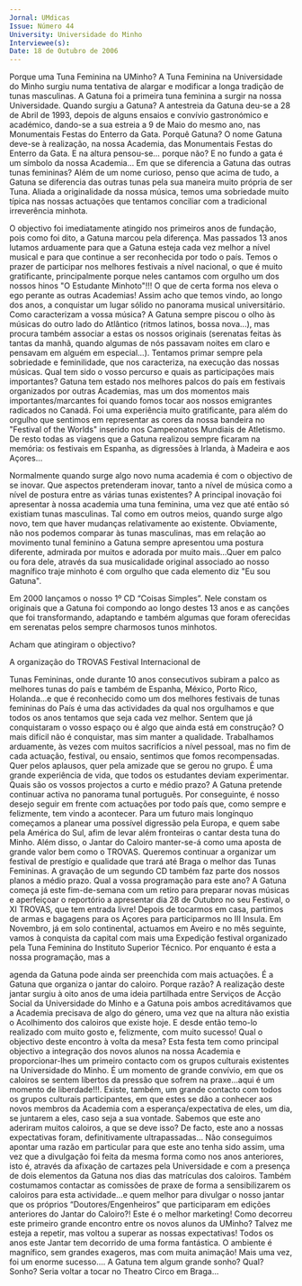 ```yaml
---
Jornal: UMdicas
Issue: Número 44
University: Universidade do Minho
Interviewee(s): 
Date: 18 de Outubro de 2006
---
```

Porque uma Tuna Feminina na UMinho?
A Tuna Feminina na Universidade do Minho surgiu
numa tentativa de alargar e modificar a longa
tradição de tunas masculinas. A Gatuna foi a primeira
tuna feminina a surgir na nossa Universidade.
Quando surgiu a Gatuna?
A antestreia da Gatuna deu-se a 28 de Abril de 1993,
depois de alguns ensaios e convívio gastronómico e
académico, dando-se a sua estreia a 9 de Maio do
mesmo ano, nas Monumentais Festas do Enterro da
Gata.
Porquê Gatuna?
O nome Gatuna deve-se à realização, na nossa
Academia, das Monumentais Festas do Enterro da
Gata. E na altura pensou-se… porque não? E no
fundo a gata é um símbolo da nossa Academia…
Em que se diferencia a Gatuna das outras tunas
femininas?
Além de um nome curioso, penso que acima de tudo,
a Gatuna se diferencia das outras tunas pela sua
maneira muito própria de ser Tuna. Aliada a
originalidade da nossa música, temos uma
sobriedade muito típica nas nossas actuações que
tentamos conciliar com a tradicional irreverência
minhota.

O objectivo foi imediatamente atingido nos primeiros
anos de fundação, pois como foi dito, a Gatuna
marcou pela diferença. Mas passados 13 anos
lutamos arduamente para que a Gatuna esteja cada
vez melhor a nível musical e para que continue a ser
reconhecida por todo o país. Temos o prazer de
participar nos melhores festivais a nível nacional, o
que é muito gratificante, principalmente porque neles
cantamos com orgulho um dos nossos hinos "O
Estudante Minhoto"!!! O que de certa forma nos
eleva o ego perante as outras Academias! Assim
acho que temos vindo, ao longo dos anos, a
conquistar um lugar sólido no panorama musical
universitário.
Como caracterizam a vossa música?
A Gatuna sempre piscou o olho às músicas do outro
lado do Atlântico (ritmos latinos, bossa nova...), mas
procura também associar a estas os nossos originais
(serenatas feitas às tantas da manhã, quando
algumas de nós passavam noites em claro e
pensavam em alguém em especial...). Tentamos
primar sempre pela sobriedade e feminilidade, que
nos caracteriza, na execução das nossas músicas.
Qual tem sido o vosso percurso e quais as
participações mais importantes?
Gatuna tem estado nos melhores palcos do país em
festivais organizados por outras Academias, mas um
dos momentos mais importantes/marcantes foi
quando fomos tocar aos nossos emigrantes
radicados no Canadá. Foi uma experiência muito
gratificante, para além do orgulho que sentimos em
representar as cores da nossa bandeira no "Festival
of the Worlds" inserido nos Campeonatos Mundiais
de Atletismo.
De resto todas as viagens que a Gatuna realizou
sempre ficaram na memória: os festivais em
Espanha, as digressões à Irlanda, à Madeira e aos
Açores…

Normalmente quando surge algo novo numa
academia é com o objectivo de se inovar. Que
aspectos pretenderam inovar, tanto a nível de
música como a nível de postura entre as várias
tunas existentes?
A principal inovação foi apresentar à nossa academia
uma tuna feminina, uma vez que até então só
existiam tunas masculinas. Tal como em outros
meios, quando surge algo novo, tem que haver
mudanças relativamente ao existente.
Obviamente, não nos podemos comparar às tunas
masculinas, mas em relação ao movimento tunal
feminino a Gatuna sempre apresentou uma postura
diferente, admirada por muitos e adorada por muito
mais...Quer em palco ou fora dele, através da sua
musicalidade original associado ao nosso magnífico
traje minhoto é com orgulho que cada elemento diz
"Eu sou Gatuna".

Em 2000 lançamos o nosso 1º CD “Coisas Simples”.
Nele constam os originais que a Gatuna foi
compondo ao longo destes 13 anos e as canções
que foi transformando, adaptando e também
algumas que foram oferecidas em serenatas pelos
sempre charmosos tunos minhotos.

Acham que atingiram o objectivo?

A organização do TROVAS Festival Internacional de

Tunas Femininas, onde durante 10 anos
consecutivos subiram a palco as melhores tunas do
país e também de Espanha, México, Porto Rico,
Holanda...e que é reconhecido como um dos
melhores festivais de tunas femininas do País é uma
das actividades da qual nos orgulhamos e que todos
os anos tentamos que seja cada vez melhor.
Sentem que já conquistaram o vosso espaço ou é
algo que ainda está em construção?
O mais difícil não é conquistar, mas sim manter a
qualidade. Trabalhamos arduamente, às vezes com
muitos sacrifícios a nível pessoal, mas no fim de cada
actuação, festival, ou ensaio, sentimos que fomos
recompensadas. Quer pelos aplausos, quer pela
amizade que se gerou no grupo. É uma grande
experiência de vida, que todos os estudantes deviam
experimentar.
Quais são os vossos projectos a curto e médio
prazo?
A Gatuna pretende continuar activa no panorama
tunal português. Por conseguinte, é nosso desejo
seguir em frente com actuações por todo país que,
como sempre e felizmente, tem vindo a acontecer.
Para um futuro mais longínquo começamos a
planear uma possível digressão pela Europa, e quem
sabe pela América do Sul, afim de levar além
fronteiras o cantar desta tuna do Minho. Além disso, o
Jantar do Caloiro manter-se-á como uma aposta de
grande valor bem como o TROVAS. Queremos
continuar a organizar um festival de prestígio e
qualidade que trará até Braga o melhor das Tunas
Femininas. A gravação de um segundo CD também
faz parte dos nossos planos a médio prazo.
Qual a vossa programação para este ano?
A Gatuna começa já este fim-de-semana com um
retiro para preparar novas músicas e aperfeiçoar o
reportório a apresentar dia 28 de Outubro no seu
Festival, o XI TROVAS, que tem entrada livre!
Depois de tocarmos em casa, partimos de armas e
bagagens para os Açores para participarmos no III
Insula. Em Novembro, já em solo continental,
actuamos em Aveiro e no mês seguinte, vamos à
conquista da capital com mais uma Expedição
festival organizado pela Tuna Feminina do Instituto
Superior Técnico.
Por enquanto é esta a nossa programação, mas a

agenda da Gatuna pode ainda ser preenchida com
mais actuações.
É a Gatuna que organiza o jantar do caloiro.
Porque razão?
A realização deste jantar surgiu à oito anos de uma
ideia partilhada entre Serviços de Acção Social da
Universidade do Minho e a Gatuna pois ambos
acreditávamos que a Academia precisava de algo do
género, uma vez que na altura não existia o
Acolhimento dos caloiros que existe hoje. E desde
então temo-lo realizado com muito gosto e,
felizmente, com muito sucesso!
Qual o objectivo deste encontro à volta da mesa?
Esta festa tem como principal objectivo a integração
dos novos alunos na nossa Academia e
proporcionar-lhes um primeiro contacto com os
grupos culturais existentes na Universidade do
Minho. É um momento de grande convívio, em que
os caloiros se sentem libertos da pressão que sofrem
na praxe…aqui é um momento de liberdade!!!.
Existe, também, um grande contacto com todos os
grupos culturais participantes, em que estes se dão a
conhecer aos novos membros da Academia com a
esperança/expectativa de eles, um dia, se juntarem a
eles, caso seja a sua vontade.
Sabemos que este ano aderiram muitos caloiros,
a que se deve isso?
De facto, este ano a nossas expectativas foram,
definitivamente ultrapassadas… Não conseguimos
apontar uma razão em particular para que este ano
tenha sido assim, uma vez que a divulgação foi feita
da mesma forma como nos anos anteriores, isto é,
através da afixação de cartazes pela Universidade e
com a presença de dois elementos da Gatuna nos
dias das matrículas dos caloiros. Também
costumamos contactar as comissões de praxe de
forma a sensibilizarem os caloiros para esta
actividade…e quem melhor para divulgar o nosso
jantar que os próprios “Doutores/Engenheiros” que
participaram em edições anteriores do Jantar do
Caloiro?! Este é o melhor marketing!
Como decorreu este primeiro grande encontro
entre os novos alunos da UMinho?
Talvez me esteja a repetir, mas voltou a superar as
nossas expectativas! Todos os anos este Jantar tem
decorrido de uma forma fantástica. O ambiente é
magnífico, sem grandes exageros, mas com muita
animação! Mais uma vez, foi um enorme sucesso….
A Gatuna tem algum grande sonho? Qual?
Sonho? Seria voltar a tocar no Theatro Circo em
Braga…